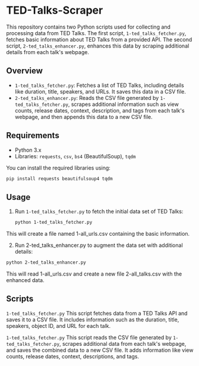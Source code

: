 # TED-Talks-Scraper

This repository contains two Python scripts used for collecting and processing data from TED Talks. The first script, `1-ted_talks_fetcher.py`, fetches basic information about TED Talks from a provided API. The second script, `2-ted_talks_enhancer.py`, enhances this data by scraping additional details from each talk's webpage.

## Overview

- `1-ted_talks_fetcher.py`: Fetches a list of TED Talks, including details like duration, title, speakers, and URLs. It saves this data in a CSV file.
- `2-ted_talks_enhancer.py`: Reads the CSV file generated by `1-ted_talks_fetcher.py`, scrapes additional information such as view counts, release dates, context, description, and tags from each talk's webpage, and then appends this data to a new CSV file.

## Requirements

- Python 3.x
- Libraries: `requests`, `csv`, `bs4` (BeautifulSoup), `tqdm`

You can install the required libraries using:

```bash
pip install requests beautifulsoup4 tqdm
```

## Usage

1. Run `1-ted_talks_fetcher.py` to fetch the initial data set of TED Talks:

   ```bash
   python 1-ted_talks_fetcher.py
   ```

This will create a file named 1-all_urls.csv containing the basic information.

2. Run 2-ted_talks_enhancer.py to augment the data set with additional details:

```bash
python 2-ted_talks_enhancer.py
```

This will read 1-all_urls.csv and create a new file 2-all_talks.csv with the enhanced data.

## Scripts
`1-ted_talks_fetcher.py`
This script fetches data from a TED Talks API and saves it to a CSV file. It includes information such as the duration, title, speakers, object ID, and URL for each talk.

`1-ted_talks_fetcher.py`
This script reads the CSV file generated by `1-ted_talks_fetcher.py`, scrapes additional data from each talk's webpage, and saves the combined data to a new CSV file. It adds information like view counts, release dates, context, descriptions, and tags.

